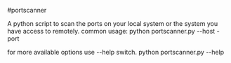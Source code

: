 #portscanner

A python script to scan the ports on your local system or the system you have access to remotely.
common usage: 
   python portscanner.py --host <hostname> -port <portnumber>

for more available options use --help switch.
   python portscanner.py --help
